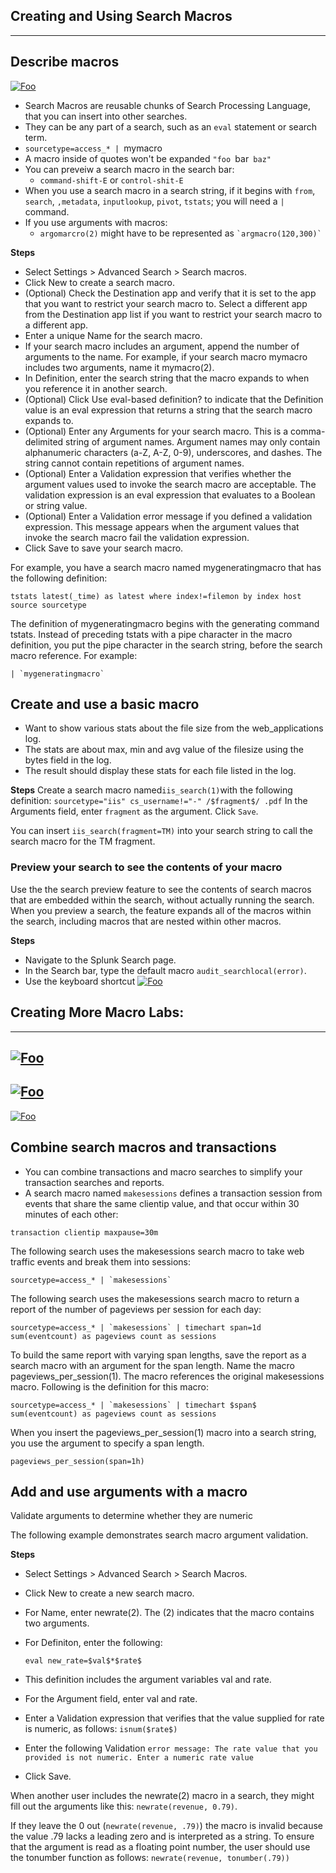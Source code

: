 ## Creating and Using Search Macros
----
## Describe macros
[![Foo](https://www.tutorialspoint.com/splunk/images/search_macro_1.jpg)](https://www.tutorialspoint.com/splunk/images/search_macro_1.jpg)
* Search Macros are reusable chunks of Search Processing Language, that you can insert into other searches.
* They can be any part of a search, such as an `eval` statement or search term. 
* `sourcetype=access_* | `mymacro` `
* A macro inside of quotes won't be expanded `"foo `bar` baz"` 
* You can preveiw a search macro in the search bar:
    * `command-shift-E` or `control-shit-E`
* When you use a search macro in a search string, if  it begins with `from`, `search`, `,metadata`, `inputlookup`, `pivot`, `tstats`; you will need a `|` command. 
* If you use arguments with macros:
    * `argomarcro(2)` might have to be represented as ``` `argmacro(120,300)` ```
     
**Steps**
* Select Settings > Advanced Search > Search macros.
* Click New to create a search macro.
* (Optional) Check the Destination app and verify that it is set to the app that you want to restrict your search macro to. Select a different app from the Destination app list if you want to restrict your search macro to a different app.
* Enter a unique Name for the search macro.
* If your search macro includes an argument, append the number of arguments to the name. For example, if your search macro mymacro includes two arguments, name it mymacro(2).
* In Definition, enter the search string that the macro expands to when you reference it in another search.
* (Optional) Click Use eval-based definition? to indicate that the Definition value is an eval expression that returns a string that the search macro expands to.
* (Optional) Enter any Arguments for your search macro. This is a comma-delimited string of argument names. Argument names may only contain alphanumeric characters (a-Z, A-Z, 0-9), underscores, and dashes. The string cannot contain repetitions of argument names.
* (Optional) Enter a Validation expression that verifies whether the argument values used to invoke the search macro are acceptable. The validation expression is an eval expression that evaluates to a Boolean or string value.
* (Optional) Enter a Validation error message if you defined a validation expression. This message appears when the argument values that invoke the search macro fail the validation expression.
* Click Save to save your search macro.

For example, you have a search macro named mygeneratingmacro that has the following definition:

`tstats latest(_time) as latest where index!=filemon by index host source sourcetype`

The definition of mygeneratingmacro begins with the generating command tstats. Instead of preceding tstats with a pipe character in the macro definition, you put the pipe character in the search string, before the search macro reference. For example:

``` | `mygeneratingmacro` ```

## Create and use a basic macro
* Want to show various stats about the file size from the web_applications log. 
* The stats are about max, min and avg value of the filesize using the bytes field in the log. 
* The result should display these stats for each file listed in the log.

**Steps**
Create a search macro named`iis_search(1)`with the following definition:
    `sourcetype="iis" cs_username!="-" /$fragment$/ .pdf`
In the Arguments field, enter `fragment` as the argument.  Click `Save`.

You can insert `iis_search(fragment=TM)` into your search string to call the search macro for the TM fragment. 

### Preview your search to see the contents of your macro
Use the the search preview feature to see the contents of search macros that are embedded within the search, without actually running the search. When you preview a search, the feature expands all of the macros within the search, including macros that are nested within other macros.

**Steps**
* Navigate to the Splunk Search page.
* In the Search bar, type the default macro `audit_searchlocal(error)`.
* Use the keyboard shortcut
[![Foo](https://docs.splunk.com/images/thumb/5/58/Expanded_search_string2.png/700px-Expanded_search_string2.png)](https://docs.splunk.com/images/thumb/5/58/Expanded_search_string2.png/700px-Expanded_search_string2.png)

## Creating More Macro Labs:
-----

[![Foo](https://www.tutorialspoint.com/splunk/images/search_macro_2.jpg)](https://www.tutorialspoint.com/splunk/images/search_macro_2.jpg)
----
[![Foo](https://www.tutorialspoint.com/splunk/images/search_macro_3.jpg)](https://www.tutorialspoint.com/splunk/images/search_macro_3.jpg)
----
[![Foo](https://www.tutorialspoint.com/splunk/images/search_macro_4.jpg)](https://www.tutorialspoint.com/splunk/images/search_macro_4.jpg)

## Combine search macros and transactions
* You can combine transactions and macro searches to simplify your transaction searches and reports. 
* A search macro named `makesessions` defines a transaction session from events that share the same clientip value, and that occur within 30 minutes of each other:

`transaction clientip maxpause=30m`

The following search uses the makesessions search macro to take web traffic events and break them into sessions:

```sourcetype=access_* | `makesessions` ```

The following search uses the makesessions search macro to return a report of the number of pageviews per session for each day:

```sourcetype=access_* | `makesessions` | timechart span=1d sum(eventcount) as pageviews count as sessions```

To build the same report with varying span lengths, save the report as a search macro with an argument for the span length. Name the macro pageviews_per_session(1). The macro references the original makesessions macro. Following is the definition for this macro:

```sourcetype=access_* | `makesessions` | timechart $span$ sum(eventcount) as pageviews count as sessions```

When you insert the pageviews_per_session(1) macro into a search string, you use the argument to specify a span length.

`pageviews_per_session(span=1h)`


## Add and use arguments with a macro
Validate arguments to determine whether they are numeric

The following example demonstrates search macro argument validation.

**Steps**

* Select Settings > Advanced Search > Search Macros.
* Click New to create a new search macro.
* For Name, enter newrate(2). The (2) indicates that the macro contains two arguments.
* For Definiton, enter the following:

    ```eval new_rate=$val$*$rate$```
* This definition includes the argument variables val and rate.
* For the Argument field, enter val and rate.
* Enter a Validation expression that verifies that the value supplied for rate is numeric, as follows:
    ```isnum($rate$)```
* Enter the following Validation `error message: The rate value that you provided is not numeric. Enter a numeric rate value`
* Click Save.

When another user includes the newrate(2) macro in a search, they might fill out the arguments like this: `newrate(revenue, 0.79)`.

If they leave the 0 out (`newrate(revenue, .79)`) the macro is invalid because the value .79 lacks a leading zero and is interpreted as a string. To ensure that the argument is read as a floating point number, the user should use the tonumber function as follows: `newrate(revenue, tonumber(.79))` 
